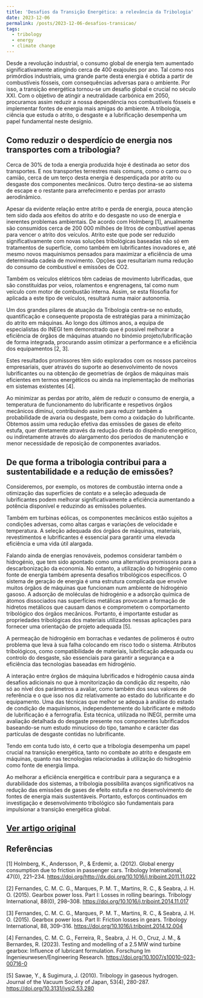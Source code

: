 ```yaml
---
title: 'Desafios da Transição Energética: a relevância da Tribologia'
date: 2023-12-06
permalink: /posts/2023-12-06-desafios-transicao/
tags:
  - tribology
  - energy
  - climate change
---
```


Desde a revolução industrial, o consumo global de energia tem aumentado significativamente atingindo cerca de 400 exajoules por ano. Tal como nos primórdios industriais, uma grande parte desta energia é obtida a partir de combustíveis fósseis, com consequências adversas para o ambiente. Por isso, a transição energética tornou-se um desafio global e crucial no século XXI. Com o objetivo de atingir a neutralidade carbónica em 2050, procuramos assim reduzir a nossa dependência nos combustíveis fósseis e implementar fontes de energia mais amigas do ambiente. A tribologia, ciência que estuda o atrito, o desgaste e a lubrificação desempenha um papel fundamental neste desígnio.

Como reduzir o desperdício de energia nos transportes com a tribologia?
----

Cerca de 30% de toda a energia produzida hoje é destinada ao setor dos transportes. E nos transportes terrestres mais comuns, como o carro ou o camião, cerca de um terço desta energia é desperdiçada por atrito ou desgaste dos componentes mecânicos. Outro terço destina-se ao  sistema de escape e o restante para arrefecimento e perdas por arrasto aerodinâmico.

Apesar da evidente relação entre atrito e perda de energia, pouca atenção tem sido dada aos efeitos do atrito e do desgaste no uso de energia e inerentes problemas ambientais. De acordo com Holmberg [1], anualmente são consumidos cerca de 200 000 milhões de litros de combustível apenas para vencer o atrito dos veículos. Atrito este que pode ser reduzido significativamente com novas soluções tribológicas baseadas não só em tratamentos de superfície, como também em lubrificantes inovadores e, até mesmo novos maquinismos pensados para maximizar a eficiência de uma determinada cadeia de movimento. Opções que resultariam numa redução do consumo de combustível e emissões de CO2.

Também os veículos elétricos têm cadeias de movimento lubrificadas, que são constituídas por veios, rolamentos e engrenagens, tal como num veículo com motor de combustão interna. Assim, se esta filosofia for aplicada a este tipo de veículos, resultará numa maior autonomia.

Um dos grandes pilares de atuação da Tribologia centra-se no estudo, quantificação e consequente proposta de estratégias para a minimização do atrito em máquinas. Ao longo dos últimos anos, a equipa de especialistas do INEGI tem demonstrado que é possível melhorar a eficiência de órgãos de máquinas atuando no binómio projeto/lubrificação de forma integrada, procurando assim otimizar a performance e a eficiência dos equipamentos [2, 3].

Estes resultados promissores têm sido explorados com os nossos parceiros empresariais, quer através do suporte ao desenvolvimento de novos lubrificantes ou na obtenção de geometrias de órgãos de máquinas mais eficientes em termos energéticos ou ainda na implementação de melhorias em sistemas existentes [4].

Ao minimizar as perdas por atrito, além de reduzir o consumo de energia, a temperatura de funcionamento do lubrificante e respetivos órgãos mecânicos diminui, contribuindo assim para reduzir também a probabilidade de avaria ou desgaste, bem como a oxidação do lubrificante. Obtemos assim uma redução efetiva das emissões de gases de efeito estufa, quer diretamente através da redução direta do dispêndio energético, ou indiretamente através do alargamento dos períodos de manutenção e menor necessidade de reposição de componentes avariados.

De que forma a tribologia contribui para a sustentabilidade e a redução de emissões?
----

Consideremos, por exemplo, os motores de combustão interna onde a otimização das superfícies de contato e a seleção adequada de lubrificantes podem melhorar significativamente a eficiência aumentando a potência disponível e reduzindo as emissões poluentes.

Também em turbinas eólicas, os componentes mecânicos estão sujeitos a condições adversas, como altas cargas e variações de velocidade e temperatura. A seleção adequada dos órgãos de máquinas, materiais, revestimentos e lubrificantes é essencial para garantir uma elevada eficiência e uma vida útil alargada.

Falando ainda de energias renováveis, podemos considerar também o hidrogénio, que tem sido apontado como uma alternativa promissora para a descarbonização da economia. No entanto, a utilização do hidrogénio como fonte de energia também apresenta desafios tribológicos específicos. O sistema de geração de energia é uma estrutura complicada que envolve muitos órgãos de máquinas que funcionam num ambiente de hidrogénio gasoso. A adsorção de moléculas de hidrogénio e a adsorção química de átomos dissociados nas superfícies metálicas provocam a formação de hidretos metálicos que causam danos e comprometem o comportamento tribológico dos órgãos mecânicos. Portanto, é importante estudar as propriedades tribológicas dos materiais utilizados nessas aplicações para fornecer uma orientação de projeto adequada [5].

A permeação de hidrogénio em borrachas e vedantes de polímeros é outro problema que leva à sua falha colocando em risco todo o sistema. Atributos tribológicos, como compatibilidade de materiais, lubrificação adequada ou controlo do desgaste, são essenciais para garantir a segurança e a eficiência das tecnologias baseadas em hidrogénio.

A interação entre órgãos de máquina lubrificados e hidrogénio causa ainda desafios adicionais no que à monitorização da condição diz respeito, não só ao nível dos parâmetros a avaliar, como também dos seus valores de referência e o que isso nos diz relativamente ao estado do lubrificante e do equipamento. Uma das técnicas que melhor se adequa à análise do estado de condição de maquinismos, independentemente do lubrificante e método de lubrificação é a ferrografia. Esta técnica, utilizada no INEGI, permite uma avaliação detalhada do desgaste presente nos componentes lubrificados baseando-se num estudo minucioso do tipo, tamanho e carácter das partículas de desgaste contidas no lubrificante.

Tendo em conta tudo isto, é certo que a tribologia desempenha um papel crucial na transição energética, tanto no combate ao atrito e desgaste em máquinas, quanto nas tecnologias relacionadas à utilização do hidrogénio como fonte de energia limpa.

Ao melhorar a eficiência energética e contribuir para a segurança e a durabilidade dos sistemas, a tribologia possibilita avanços significativos na redução das emissões de gases de efeito estufa e no desenvolvimento de fontes de energia mais sustentáveis. Portanto, esforços continuados em investigação e desenvolvimento tribológico são fundamentais para impulsionar a transição energética global.

[Ver artigo original](https://www.inegi.pt/pt/noticias/desafios-da-transicao-energetica-a-relevancia-da-tribologia/)
--


Referências
----

[1] Holmberg, K., Andersson, P., & Erdemir, a. (2012). Global energy consumption due to friction in passenger cars. Tribology International, 47(0), 221–234. https://doi.org/http://dx.doi.org/10.1016/j.triboint.2011.11.022

[2] Fernandes, C. M. C. G., Marques, P. M. T., Martins, R. C., & Seabra, J. H. O. (2015). Gearbox power loss. Part I: Losses in rolling bearings. Tribology International, 88(0), 298–308. https://doi.org/10.1016/j.triboint.2014.11.017

[3] Fernandes, C. M. C. G., Marques, P. M. T., Martins, R. C., & Seabra, J. H. O. (2015). Gearbox power loss. Part II: Friction losses in gears. Tribology International, 88, 309–316. https://doi.org/10.1016/j.triboint.2014.12.004

[4] Fernandes, C. M. C. G., Ferreira, R., Seabra, J. H. O., Cruz, J. M., & Bernardes, R. (2023). Testing and modelling of a 2.5 MW wind turbine gearbox: Influence of lubricant formulation. Forschung Im Ingenieurwesen/Engineering Research. https://doi.org/10.1007/s10010-023-00716-0

[5] Sawae, Y., & Sugimura, J. (2010). Tribology in gaseous hydrogen. Journal of the Vacuum Society of Japan, 53(4), 280-287. https://doi.org/10.3131/jvsj2.53.280
